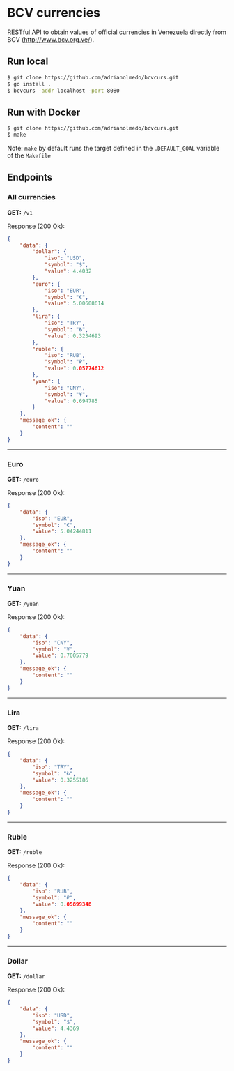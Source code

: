 # BCV currencies

RESTful API to obtain values of official currencies in Venezuela directly from BCV (http://www.bcv.org.ve/).

## Run local

```bash
$ git clone https://github.com/adrianolmedo/bcvcurs.git
$ go install .
$ bcvcurs -addr localhost -port 8080
```

## Run with Docker

```bash
$ git clone https://github.com/adrianolmedo/bcvcurs.git
$ make
```
Note: `make` by default runs the target defined in the `.DEFAULT_GOAL` variable of the `Makefile`
## Endpoints

### **All currencies**

**GET:** `/v1`

Response (200 Ok):

```json
{
    "data": {
        "dollar": {
            "iso": "USD",
            "symbol": "$",
            "value": 4.4032
        },
        "euro": {
            "iso": "EUR",
            "symbol": "€",
            "value": 5.00608614
        },
        "lira": {
            "iso": "TRY",
            "symbol": "₺",
            "value": 0.3234693
        },
        "ruble": {
            "iso": "RUB",
            "symbol": "₽",
            "value": 0.05774612
        },
        "yuan": {
            "iso": "CNY",
            "symbol": "¥",
            "value": 0.694785
        }
    },
    "message_ok": {
        "content": ""
    }
}
```

---

### **Euro**

**GET:** `/euro`

Response (200 Ok):

```json
{
    "data": {
        "iso": "EUR",
        "symbol": "€",
        "value": 5.04244811
    },
    "message_ok": {
        "content": ""
    }
}
```

---

### **Yuan**

**GET:** `/yuan`

Response (200 Ok):

```json
{
    "data": {
        "iso": "CNY",
        "symbol": "¥",
        "value": 0.7005779
    },
    "message_ok": {
        "content": ""
    }
}
```

---

### **Lira**

**GET:** `/lira`

Response (200 Ok):

```json
{
    "data": {
        "iso": "TRY",
        "symbol": "₺",
        "value": 0.3255186
    },
    "message_ok": {
        "content": ""
    }
}
```

---

### **Ruble**

**GET:** `/ruble`

Response (200 Ok):

```json
{
    "data": {
        "iso": "RUB",
        "symbol": "₽",
        "value": 0.05899348
    },
    "message_ok": {
        "content": ""
    }
}
```

---

### **Dollar**

**GET:** `/dollar`

Response (200 Ok):

```json
{
    "data": {
        "iso": "USD",
        "symbol": "$",
        "value": 4.4369
    },
    "message_ok": {
        "content": ""
    }
}
```
